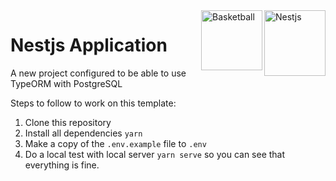 <img src="https://d33wubrfki0l68.cloudfront.net/49c2be6f2607b5c12dd27f8ecc8521723447975d/f05c5/logo-small.cbbeba89.svg" alt="Nestjs" title="Nestjs" height="105" width="98" align="right"/>

<img src="https://upload.wikimedia.org/wikipedia/commons/thumb/7/72/Basketball_Clipart.svg/1200px-Basketball_Clipart.svg.png" alt="Basketball" title="Basketball" height="96" width="98" align="right"/>


# Nestjs Application

A new project configured to be able to use TypeORM with PostgreSQL

Steps to follow to work on this template:

 1. Clone this repository
 2. Install all dependencies `yarn`
 3. Make a copy of the `.env.example` file to `.env`
 4. Do a local test with local server `yarn serve` so you can see that everything is fine.